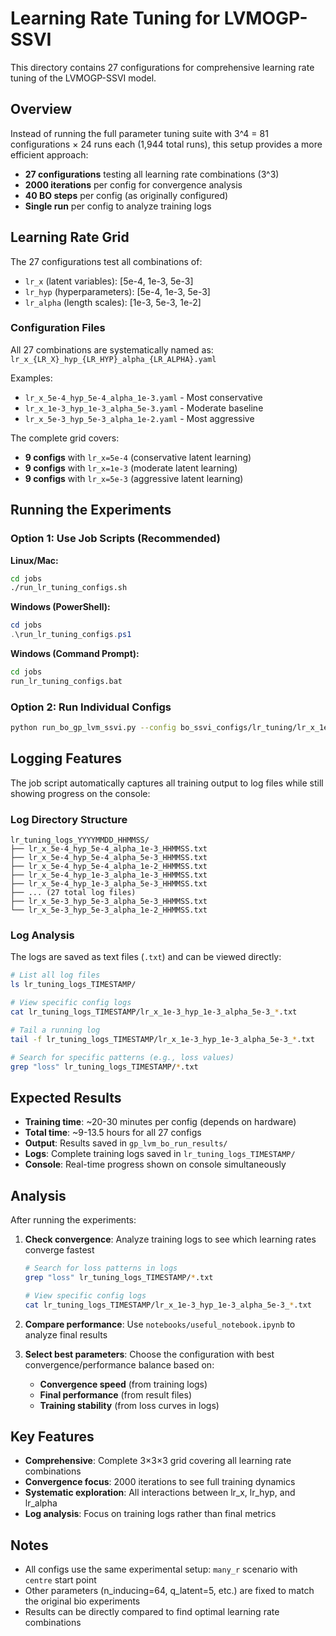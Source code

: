 # Learning Rate Tuning for LVMOGP-SSVI

This directory contains 27 configurations for comprehensive learning rate tuning of the LVMOGP-SSVI model.

## Overview

Instead of running the full parameter tuning suite with 3^4 = 81 configurations × 24 runs each (1,944 total runs), this setup provides a more efficient approach:

- **27 configurations** testing all learning rate combinations (3^3)
- **2000 iterations** per config for convergence analysis
- **40 BO steps** per config (as originally configured)
- **Single run** per config to analyze training logs

## Learning Rate Grid

The 27 configurations test all combinations of:
- `lr_x` (latent variables): [5e-4, 1e-3, 5e-3]
- `lr_hyp` (hyperparameters): [5e-4, 1e-3, 5e-3]
- `lr_alpha` (length scales): [1e-3, 5e-3, 1e-2]

### Configuration Files

All 27 combinations are systematically named as:
`lr_x_{LR_X}_hyp_{LR_HYP}_alpha_{LR_ALPHA}.yaml`

Examples:
- `lr_x_5e-4_hyp_5e-4_alpha_1e-3.yaml` - Most conservative
- `lr_x_1e-3_hyp_1e-3_alpha_5e-3.yaml` - Moderate baseline
- `lr_x_5e-3_hyp_5e-3_alpha_1e-2.yaml` - Most aggressive

The complete grid covers:
- **9 configs** with `lr_x=5e-4` (conservative latent learning)
- **9 configs** with `lr_x=1e-3` (moderate latent learning)
- **9 configs** with `lr_x=5e-3` (aggressive latent learning)

## Running the Experiments

### Option 1: Use Job Scripts (Recommended)

**Linux/Mac:**
```bash
cd jobs
./run_lr_tuning_configs.sh
```

**Windows (PowerShell):**
```powershell
cd jobs
.\run_lr_tuning_configs.ps1
```

**Windows (Command Prompt):**
```cmd
cd jobs
run_lr_tuning_configs.bat
```

### Option 2: Run Individual Configs

```bash
python run_bo_gp_lvm_ssvi.py --config bo_ssvi_configs/lr_tuning/lr_x_1e-3_hyp_1e-3_alpha_5e-3.yaml
```

## Logging Features

The job script automatically captures all training output to log files while still showing progress on the console:

### Log Directory Structure
```
lr_tuning_logs_YYYYMMDD_HHMMSS/
├── lr_x_5e-4_hyp_5e-4_alpha_1e-3_HHMMSS.txt
├── lr_x_5e-4_hyp_5e-4_alpha_5e-3_HHMMSS.txt
├── lr_x_5e-4_hyp_5e-4_alpha_1e-2_HHMMSS.txt
├── lr_x_5e-4_hyp_1e-3_alpha_1e-3_HHMMSS.txt
├── lr_x_5e-4_hyp_1e-3_alpha_5e-3_HHMMSS.txt
├── ... (27 total log files)
├── lr_x_5e-3_hyp_5e-3_alpha_5e-3_HHMMSS.txt
└── lr_x_5e-3_hyp_5e-3_alpha_1e-2_HHMMSS.txt
```

### Log Analysis

The logs are saved as text files (`.txt`) and can be viewed directly:

```bash
# List all log files
ls lr_tuning_logs_TIMESTAMP/

# View specific config logs
cat lr_tuning_logs_TIMESTAMP/lr_x_1e-3_hyp_1e-3_alpha_5e-3_*.txt

# Tail a running log
tail -f lr_tuning_logs_TIMESTAMP/lr_x_1e-3_hyp_1e-3_alpha_5e-3_*.txt

# Search for specific patterns (e.g., loss values)
grep "loss" lr_tuning_logs_TIMESTAMP/*.txt
```

## Expected Results

- **Training time**: ~20-30 minutes per config (depends on hardware)
- **Total time**: ~9-13.5 hours for all 27 configs
- **Output**: Results saved in `gp_lvm_bo_run_results/`
- **Logs**: Complete training logs saved in `lr_tuning_logs_TIMESTAMP/`
- **Console**: Real-time progress shown on console simultaneously

## Analysis

After running the experiments:

1. **Check convergence**: Analyze training logs to see which learning rates converge fastest
   ```bash
   # Search for loss patterns in logs
   grep "loss" lr_tuning_logs_TIMESTAMP/*.txt
   
   # View specific config logs
   cat lr_tuning_logs_TIMESTAMP/lr_x_1e-3_hyp_1e-3_alpha_5e-3_*.txt
   ```

2. **Compare performance**: Use `notebooks/useful_notebook.ipynb` to analyze final results

3. **Select best parameters**: Choose the configuration with best convergence/performance balance based on:
   - **Convergence speed** (from training logs)
   - **Final performance** (from result files)
   - **Training stability** (from loss curves in logs)

## Key Features

- **Comprehensive**: Complete 3×3×3 grid covering all learning rate combinations
- **Convergence focus**: 2000 iterations to see full training dynamics
- **Systematic exploration**: All interactions between lr_x, lr_hyp, and lr_alpha
- **Log analysis**: Focus on training logs rather than final metrics

## Notes

- All configs use the same experimental setup: `many_r` scenario with `centre` start point
- Other parameters (n_inducing=64, q_latent=5, etc.) are fixed to match the original bio experiments
- Results can be directly compared to find optimal learning rate combinations 